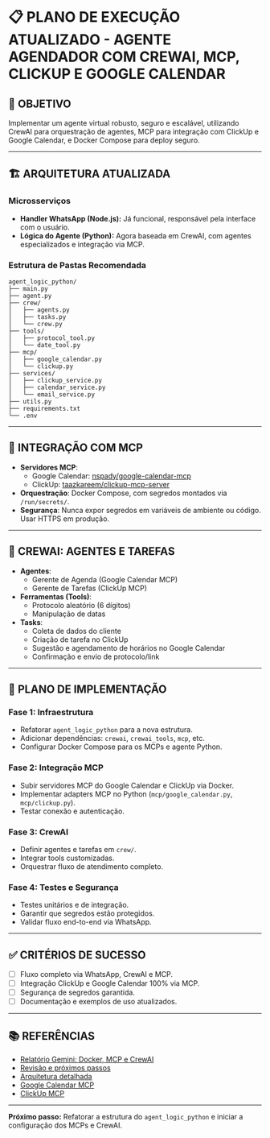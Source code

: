 # 📋 PLANO DE EXECUÇÃO ATUALIZADO - AGENTE AGENDADOR COM CREWAI, MCP, CLICKUP E GOOGLE CALENDAR

## 🎯 OBJETIVO
Implementar um agente virtual robusto, seguro e escalável, utilizando CrewAI para orquestração de agentes, MCP para integração com ClickUp e Google Calendar, e Docker Compose para deploy seguro.

---

## 🏗️ ARQUITETURA ATUALIZADA

### **Microsserviços**
- **Handler WhatsApp (Node.js):** Já funcional, responsável pela interface com o usuário.
- **Lógica do Agente (Python):** Agora baseada em CrewAI, com agentes especializados e integração via MCP.

### **Estrutura de Pastas Recomendada**
```
agent_logic_python/
├── main.py
├── agent.py
├── crew/
│   ├── agents.py
│   ├── tasks.py
│   └── crew.py
├── tools/
│   ├── protocol_tool.py
│   └── date_tool.py
├── mcp/
│   ├── google_calendar.py
│   └── clickup.py
├── services/
│   ├── clickup_service.py
│   ├── calendar_service.py
│   └── email_service.py
├── utils.py
├── requirements.txt
└── .env
```

---

## 🔗 INTEGRAÇÃO COM MCP

- **Servidores MCP**:
  - Google Calendar: [nspady/google-calendar-mcp](https://github.com/nspady/google-calendar-mcp)
  - ClickUp: [taazkareem/clickup-mcp-server](https://github.com/taazkareem/clickup-mcp-server)
- **Orquestração**: Docker Compose, com segredos montados via `/run/secrets/`.
- **Segurança**: Nunca expor segredos em variáveis de ambiente ou código. Usar HTTPS em produção.

---

## 🧠 CREWAI: AGENTES E TAREFAS

- **Agentes**:
  - Gerente de Agenda (Google Calendar MCP)
  - Gerente de Tarefas (ClickUp MCP)
- **Ferramentas (Tools)**:
  - Protocolo aleatório (6 dígitos)
  - Manipulação de datas
- **Tasks**:
  - Coleta de dados do cliente
  - Criação de tarefa no ClickUp
  - Sugestão e agendamento de horários no Google Calendar
  - Confirmação e envio de protocolo/link

---

## 🚀 PLANO DE IMPLEMENTAÇÃO

### **Fase 1: Infraestrutura**
- Refatorar `agent_logic_python` para a nova estrutura.
- Adicionar dependências: `crewai`, `crewai_tools`, `mcp`, etc.
- Configurar Docker Compose para os MCPs e agente Python.

### **Fase 2: Integração MCP**
- Subir servidores MCP do Google Calendar e ClickUp via Docker.
- Implementar adapters MCP no Python (`mcp/google_calendar.py`, `mcp/clickup.py`).
- Testar conexão e autenticação.

### **Fase 3: CrewAI**
- Definir agentes e tarefas em `crew/`.
- Integrar tools customizadas.
- Orquestrar fluxo de atendimento completo.

### **Fase 4: Testes e Segurança**
- Testes unitários e de integração.
- Garantir que segredos estão protegidos.
- Validar fluxo end-to-end via WhatsApp.

---

## ✅ CRITÉRIOS DE SUCESSO

- [ ] Fluxo completo via WhatsApp, CrewAI e MCP.
- [ ] Integração ClickUp e Google Calendar 100% via MCP.
- [ ] Segurança de segredos garantida.
- [ ] Documentação e exemplos de uso atualizados.

---

## 📚 REFERÊNCIAS

- [Relatório Gemini: Docker, MCP e CrewAI](docs/relatorio_gemini_docker_mcp_crewia.md)
- [Revisão e próximos passos](docs/review_planning.md)
- [Arquitetura detalhada](configs/arquitetura_projeto_gemini.md)
- [Google Calendar MCP](https://github.com/nspady/google-calendar-mcp)
- [ClickUp MCP](https://github.com/taazkareem/clickup-mcp-server)

---

**Próximo passo:** Refatorar a estrutura do `agent_logic_python` e iniciar a configuração dos MCPs e CrewAI.
